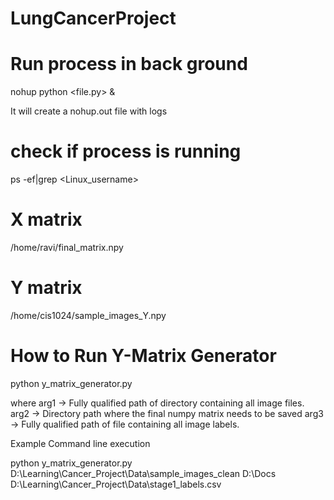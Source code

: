# LungCancerProject


# Run process in back ground

nohup python <file.py> & 

It will create a nohup.out file with logs

# check if process is running

ps -ef|grep <Linux_username>

# X matrix

/home/ravi/final_matrix.npy

# Y matrix

/home/cis1024/sample_images_Y.npy

# How to Run Y-Matrix Generator

python y_matrix_generator.py <arg1> <arg2> <arg2>

where arg1 -> Fully qualified path of directory containing all image files.
      arg2 -> Directory path where the final numpy matrix needs to be saved
      arg3 -> Fully qualified path of file containing all image labels.

Example Command line execution

python y_matrix_generator.py D:\Learning\Cancer_Project\Data\sample_images_clean D:\Docs D:\Learning\Cancer_Project\Data\stage1_labels.csv
